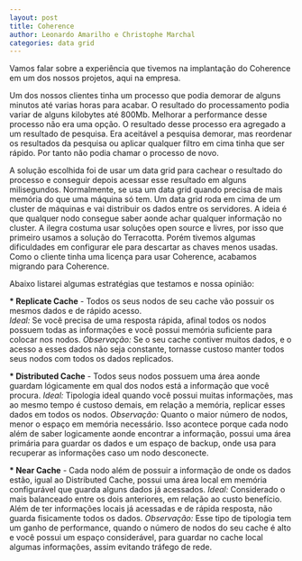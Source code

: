 ```yaml
---
layout: post
title: Coherence
author: Leonardo Amarilho e Christophe Marchal
categories: data grid
---
```


Vamos falar sobre a experiência que tivemos na implantação do Coherence em um dos nossos projetos, aqui na empresa.

Um dos nossos clientes tinha um processo que podia demorar de alguns minutos até varias horas para acabar. O resultado do processamento podia variar de alguns kilobytes até 800Mb. Melhorar a performance desse processo não era uma opção. O resultado desse processo era agregado a um resultado de pesquisa. Era aceitável a pesquisa demorar, mas reordenar os resultados da pesquisa ou aplicar qualquer filtro em cima tinha que ser rápido. Por tanto não podia chamar o processo de novo.

A solução escolhida foi de usar um data grid para cachear o resultado do processo e conseguir depois acessar esse resultado em alguns milisegundos. Normalmente, se usa um data grid quando precisa de mais memória do que uma máquina só tem. Um data grid roda em cima de um cluster de máquinas e vai distribuir os dados entre os servidores. A ideia é que qualquer nodo consegue saber aonde achar qualquer informação no cluster. A ilegra costuma usar soluções open source e livres, por isso que primeiro usamos a solução do Terracotta. Porém tivemos algumas dificuldades em configurar ele para descartar as chaves menos usadas. Como o cliente tinha uma licença para usar Coherence, acabamos migrando para Coherence. 

Abaixo listarei algumas estratégias que testamos e nossa opinião:

<strong>* Replicate Cache</strong> - Todos os seus nodos de seu cache vão possuir os mesmos dados e de rápido acesso. 
<br/><em>Ideal:</em> Se você precisa de uma resposta rápida, afinal todos os nodos possuem todas as informações e você possui memória suficiente para colocar nos nodos. 
<em>Observação:</em> Se o seu cache contiver muitos dados, e o acesso a esses dados não seja constante, tornasse custoso manter todos seus nodos com todos os dados replicados.

<strong>* Distributed Cache</strong> - Todos seus nodos possuem uma área aonde guardam lógicamente em qual dos nodos está a informação que você procura.
<em>Ideal:</em> Tipologia ideal quando você possui muitas informações, mas ao mesmo tempo é custoso demais, em relação a memória, replicar esses dados em todos os nodos.
<em>Observação:</em> Quanto o maior número de nodos, menor o espaço em memória necessário. Isso acontece porque cada nodo além de saber logicamente aonde encontrar a informação, possui uma área primária para guardar os dados e um espaço de backup, onde usa para recuperar as informações caso um nodo desconecte.

<strong>* Near Cache</strong> - Cada nodo além de possuir a informação de onde os dados estão, igual ao Distributed Cache, possui uma área local em memória configurável que guarda alguns dados já acessados.
<em>Ideal:</em> Considerado o mais balanceado entre os dois anteriores, em relação ao custo benefício. Além de ter informações locais já acessadas e de rápida resposta, não guarda fisicamente todos os dados.
<em>Observação:</em> Esse tipo de tipologia tem um ganho de performance, quando o número de nodos do seu cache é alto e você possui um espaço considerável, para guardar no cache local algumas informações, assim evitando tráfego de rede.

